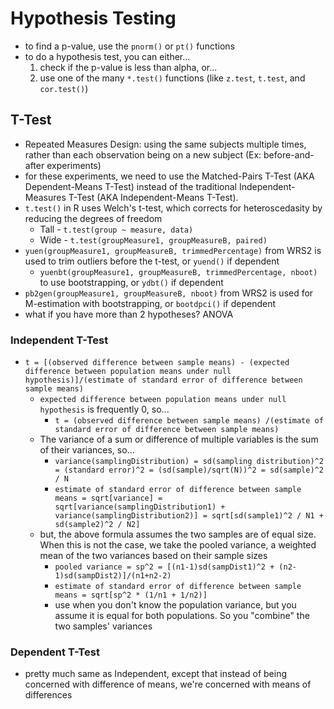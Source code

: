 # Hypothesis Testing
* to find a p-value, use the `pnorm()` or `pt()` functions
* to do a hypothesis test, you can either...
	1. check if the p-value is less than alpha, or...
	2. use one of the many `*.test()` functions (like `z.test`, `t.test`, and `cor.test()`)

## T-Test
* Repeated Measures Design: using the same subjects multiple times, rather than each observation being on a new subject (Ex: before-and-after experiments)
* for these experiments, we need to use the Matched-Pairs T-Test (AKA Dependent-Means T-Test) instead of the traditional Independent-Measures T-Test (AKA Independent-Means T-Test).
* `t.test()` in R uses Welch's t-test, which corrects for heteroscedasity by reducing the degrees of freedom
	* Tall - `t.test(group ~ measure, data)`
	* Wide - `t.test(groupMeasure1, groupMeasureB, paired)`
* `yuen(groupMeasure1, groupMeasureB, trimmedPercentage)` from WRS2 is used to trim outliers before the t-test, or `yuend()` if dependent
	* `yuenbt(groupMeasure1, groupMeasureB, trimmedPercentage, nboot)` to use bootstrapping, or `ydbt()` if dependent
* `pb2gen(groupMeasure1, groupMeasureB, nboot)` from WRS2 is used for M-estimation with bootstrapping, or `bootdpci()` if dependent
* what if you have more than 2 hypotheses? ANOVA

### Independent T-Test
* `t = [(observed difference between sample means) - (expected difference between population means under null hypothesis)]/(estimate of standard error of difference between sample means)`
	* `expected difference between population means under null hypothesis` is frequently 0, so...
		* `t = (observed difference between sample means) /(estimate of standard error of difference between sample means)`
	* The variance of a sum or difference of multiple variables is the sum of their variances, so...
		* `variance(samplingDistribution) = sd(sampling distribution)^2 = (standard error)^2 = (sd(sample)/sqrt(N))^2 = sd(sample)^2 / N`
		* `estimate of standard error of difference between sample means = sqrt[variance] = sqrt[variance(samplingDistribution1) + variance(samplingDistribution2)] = sqrt[sd(sample1)^2 / N1 + sd(sample2)^2 / N2]`
	* but, the above formula assumes the two samples are of equal size. When this is not the case, we take the pooled variance, a weighted mean of the two variances based on their sample sizes
		* `pooled variance = sp^2 = [(n1-1)sd(sampDist1)^2 + (n2-1)sd(sampDist2)]/(n1+n2-2)`
		* `estimate of standard error of difference between sample means = sqrt[sp^2 * (1/n1 + 1/n2)]`
		* use when you don't know the population variance, but you assume it is equal for both populations. So you "combine" the two samples' variances

### Dependent T-Test
* pretty much same as Independent, except that instead of being concerned with difference of means, we're concerned with means of differences
